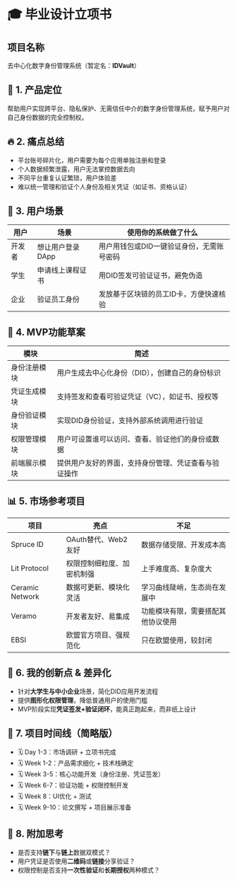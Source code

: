 # 🎓 毕业设计立项书

## 项目名称
去中心化数字身份管理系统（暂定名：**IDVault**）

## 🎯 1. 产品定位

帮助用户实现跨平台、隐私保护、无需信任中介的数字身份管理系统，赋予用户对自己身份数据的完全控制权。

## 🔥 2. 痛点总结

- 平台账号碎片化，用户需要为每个应用单独注册和登录
- 个人数据频繁泄露，用户无法掌控数据去向
- 不同平台重复认证繁琐，用户体验差
- 难以统一管理和验证个人身份及相关凭证（如证书、资格认证）

## 👥 3. 用户场景

| 用户       | 场景                       | 使用你的系统做了什么                          |
|------------|----------------------------|---------------------------------------------|
| 开发者     | 想让用户登录DApp            | 用户用钱包或DID一键验证身份，无需账号密码       |
| 学生       | 申请线上课程证书             | 用DID签发可验证证书，避免伪造                  |
| 企业       | 验证员工身份                 | 发放基于区块链的员工ID卡，方便快速核验           |

## 🧩 4. MVP功能草案

| 模块               | 简述                                        |
|--------------------|---------------------------------------------|
| 身份注册模块       | 用户生成去中心化身份（DID），创建自己的身份标识  |
| 凭证生成模块       | 支持签发和查看可验证凭证（VC），如证书、授权等   |
| 身份验证模块       | 实现DID身份验证，支持外部系统调用进行验证         |
| 权限管理模块       | 用户可设置谁可以访问、查看、验证他们的身份或数据  |
| 前端展示模块       | 提供用户友好的界面，支持身份管理、凭证查看与验证操作 |

## 📊 5. 市场参考项目

| 项目           | 亮点                                | 不足                          |
|----------------|-------------------------------------|-------------------------------|
| Spruce ID      | OAuth替代、Web2友好                   | 数据存储受限、开发成本高         |
| Lit Protocol   | 权限控制细粒度、加密机制强              | 上手难度高、复杂度大             |
| Ceramic Network| 数据可更新、模块化灵活                 | 学习曲线陡峭，生态尚在发展中       |
| Veramo         | 开发者友好、易集成                     | 功能模块有限，需要搭配其他协议使用 |
| EBSI           | 欧盟官方项目、强规范化                  | 只在欧盟使用，较封闭                |

## 🏁 6. 我的创新点 & 差异化
- 针对**大学生与中小企业**场景，简化DID应用开发流程
- 提供**图形化权限管理**，降低普通用户的使用门槛
- MVP阶段实现**凭证签发+验证闭环**，能真正跑起来，而非纸上设计

## 📅 7. 项目时间线（简略版）

- 🗓️ Day 1-3：市场调研 + 立项书完成
- 🗓️ Week 1-2：产品需求细化 + 技术栈确定
- 🗓️ Week 3-5：核心功能开发（身份注册、凭证签发）
- 🗓️ Week 6-7：验证功能 + 权限控制开发
- 🗓️ Week 8：UI优化 + 测试
- 🗓️ Week 9-10：论文撰写 + 项目展示准备

## 🚀 8. 附加思考

- 是否支持**链下**与**链上**数据双模式？
- 用户凭证是否使用**二维码**或**链接**分享验证？
- 权限控制是否支持**一次性验证**和**长期授权**两种模式？ 